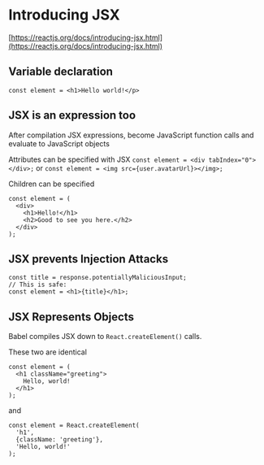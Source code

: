 # Introducing JSX
[https://reactjs.org/docs/introducing-jsx.html](https://reactjs.org/docs/introducing-jsx.html)

## Variable declaration
`const element = <h1>Hello world!</p>`

## JSX is an expression too
After compilation JSX expressions, become JavaScript function calls and 
evaluate to JavaScript objects

Attributes can be specified with JSX
`const element = <div tabIndex="0"></div>;`
or
`const element = <img src={user.avatarUrl}></img>;`

Children can be specified
```
const element = (
  <div>
    <h1>Hello!</h1>
    <h2>Good to see you here.</h2>
  </div>
);
```

## JSX prevents Injection Attacks
```
const title = response.potentiallyMaliciousInput;
// This is safe:
const element = <h1>{title}</h1>;
```

## JSX Represents Objects
Babel compiles JSX down to `React.createElement()` calls.

These two are identical
```
const element = (
  <h1 className="greeting">
    Hello, world!
  </h1>
);
```
and
```
const element = React.createElement(
  'h1',
  {className: 'greeting'},
  'Hello, world!'
);
```
